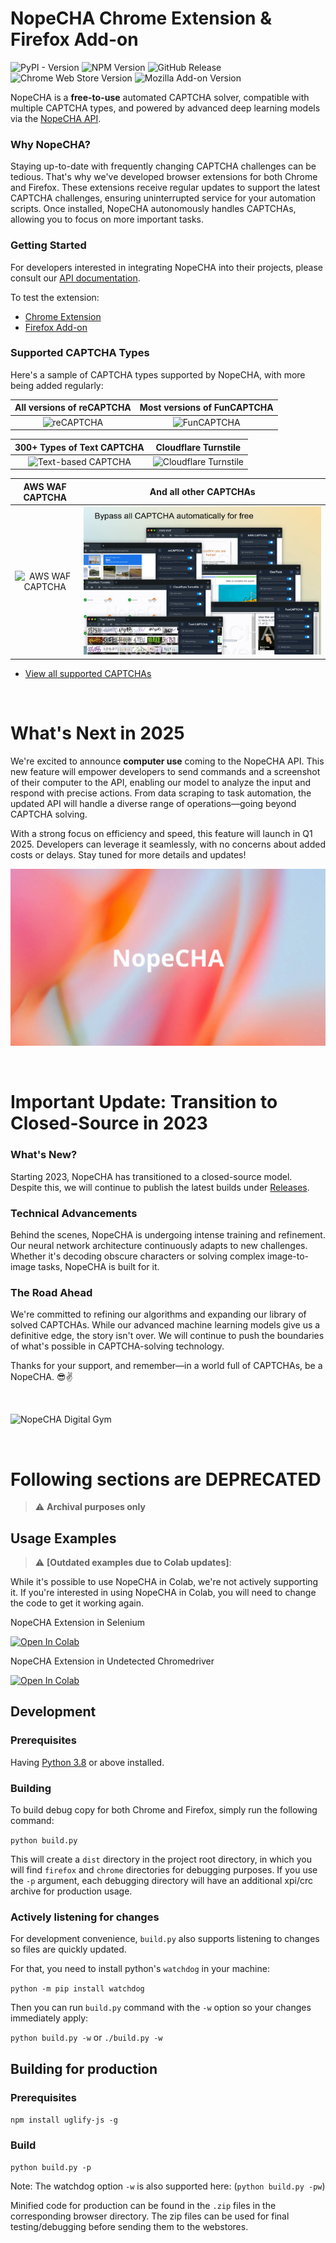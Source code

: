 # NopeCHA Chrome Extension & Firefox Add-on

![PyPI - Version](https://img.shields.io/pypi/v/nopecha?label=PyPI&link=https%3A%2F%2Fnopecha.com&link=https%3A%2F%2Fnopecha.com%2Fpypi)
![NPM Version](https://img.shields.io/npm/v/nopecha?label=NPM&link=https%3A%2F%2Fnopecha.com&link=https%3A%2F%2Fnopecha.com%2Fnpm)
![GitHub Release](https://img.shields.io/github/v/release/NopeCHALLC/nopecha-extension?label=Extension%20Release&color=4a4&link=https%3A%2F%2Fnopecha.com&link=https%3A%2F%2Fnopecha.com%2Fgithub)
![Chrome Web Store Version](https://img.shields.io/chrome-web-store/v/dknlfmjaanfblgfdfebhijalfmhmjjjo?label=Chrome%20Web%20Store&color=4a4&link=https%3A%2F%2Fnopecha.com&link=https%3A%2F%2Fnopecha.com%2Fchrome)
![Mozilla Add-on Version](https://img.shields.io/amo/v/noptcha?label=Mozilla%20Add-on&color=4a4&link=https%3A%2F%2Fnopecha.com&link=https%3A%2F%2Fnopecha.com%2Ffirefox)

NopeCHA is a **free-to-use** automated CAPTCHA solver, compatible with multiple CAPTCHA types, and powered by advanced deep learning models via the [NopeCHA API](https://developers.nopecha.com).

### Why NopeCHA?

Staying up-to-date with frequently changing CAPTCHA challenges can be tedious.
That's why we've developed browser extensions for both Chrome and Firefox.
These extensions receive regular updates to support the latest CAPTCHA challenges, ensuring uninterrupted service for your automation scripts.
Once installed, NopeCHA autonomously handles CAPTCHAs, allowing you to focus on more important tasks.

### Getting Started

For developers interested in integrating NopeCHA into their projects, please consult our [API documentation](https://developers.nopecha.com/guides/extension_advanced).

To test the extension:
- [Chrome Extension](https://www.nopecha.com/chrome)
- [Firefox Add-on](https://www.nopecha.com/firefox)

### Supported CAPTCHA Types

Here's a sample of CAPTCHA types supported by NopeCHA, with more being added regularly:

| All versions of reCAPTCHA | Most versions of FunCAPTCHA |
:-:|:-:
![reCAPTCHA](assets/recaptcha.gif?raw=true) | ![FunCAPTCHA](assets/funcaptcha.gif?raw=true)

| 300+ Types of Text CAPTCHA | Cloudflare Turnstile |
:-:|:-:|
![Text-based CAPTCHA](assets/textcaptcha.gif?raw=true) | ![Cloudflare Turnstile](assets/turnstile.gif?raw=true)

| AWS WAF CAPTCHA | And all other CAPTCHAs |
:-:|:-:
![AWS WAF CAPTCHA](assets/awscaptcha.gif?raw=true) | ![CAPTCHA](assets/collage.png?raw=true)

- [View all supported CAPTCHAs](https://developers.nopecha.com/captcha/)

<br>

# What's Next in 2025
We're excited to announce **computer use** coming to the NopeCHA API. This new feature will empower developers to send commands and a screenshot of their computer to the API, enabling our model to analyze the input and respond with precise actions. From data scraping to task automation, the updated API will handle a diverse range of operations—going beyond CAPTCHA solving.

With a strong focus on efficiency and speed, this feature will launch in Q1 2025. Developers can leverage it seamlessly, with no concerns about added costs or delays. Stay tuned for more details and updates!

![NopeCHA](assets/nopecha_1600x900.jpg?raw=true)

<br>

# Important Update: Transition to Closed-Source in 2023

### What's New?

Starting 2023, NopeCHA has transitioned to a closed-source model.
Despite this, we will continue to publish the latest builds under [Releases](../../releases).

### Technical Advancements

Behind the scenes, NopeCHA is undergoing intense training and refinement.
Our neural network architecture continuously adapts to new challenges.
Whether it's decoding obscure characters or solving complex image-to-image tasks, NopeCHA is built for it.

### The Road Ahead

We're committed to refining our algorithms and expanding our library of solved CAPTCHAs.
While our advanced machine learning models give us a definitive edge, the story isn't over.
We will continue to push the boundaries of what's possible in CAPTCHA-solving technology.

Thanks for your support, and remember—in a world full of CAPTCHAs, be a NopeCHA. 😎✌️

<br>

![NopeCHA Digital Gym](assets/nopecha_banner_0.webp?raw=true)

<br>

# Following sections are DEPRECATED
> :warning: **Archival purposes only**

## Usage Examples
> :warning: **[Outdated examples due to Colab updates]**:

While it's possible to use NopeCHA in Colab, we're not actively supporting it.
If you're interested in using NopeCHA in Colab, you will need to change the code to get it working again.

NopeCHA Extension in Selenium

[![Open In Colab](https://colab.research.google.com/assets/colab-badge.svg)](https://colab.research.google.com/drive/1h9Q37yQqrLNhkqBCCWtHMPc09iOlLEQ5?usp=sharing)

NopeCHA Extension in Undetected Chromedriver

[![Open In Colab](https://colab.research.google.com/assets/colab-badge.svg)](https://colab.research.google.com/drive/1IAIwMWxpK7j1zzWJ1RmajD0TjaW_ANz4?usp=sharing)


## Development
### Prerequisites

Having [Python 3.8](https://python.org) or above installed.

### Building

To build debug copy for both Chrome and Firefox, simply run the following command:

`python build.py`

This will create a `dist` directory in the project root directory, in which you will find `firefox` and `chrome` directories for debugging purposes. If you use the `-p` argument, each debugging directory will have an additional xpi/crc archive for production usage.

### Actively listening for changes
For development convenience, `build.py` also supports listening to changes so files are quickly updated.

For that, you need to install python's `watchdog` in your machine:

`python -m pip install watchdog`

Then you can run `build.py` command with the `-w` option so your changes immediately apply:

`python build.py -w`
or
`./build.py -w`


## Building for production
### Prerequisites

`npm install uglify-js -g`

### Build

`python build.py -p`

Note: The watchdog option `-w` is also supported here: (`python build.py -pw`)

Minified code for production can be found in the `.zip` files in the corresponding browser directory. The zip files can be used for final testing/debugging before sending them to the webstores.

